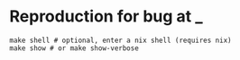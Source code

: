 # Reproduction for bug at _

```
make shell # optional, enter a nix shell (requires nix)
make show # or make show-verbose
```
